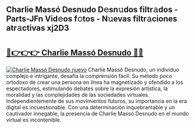 ## Charlie Massó Desnudo D𝚎sn𝚞dos filtr𝚊dos - Parts-JFn Vid𝚎os f𝚘tos - N𝚞evas filtr𝚊ciones atr𝚊ctivas xj2D3

# <h2><a href="http://mb72alk.tromn.icu/?c=Charlie+Mass%c3%b3+Desnudo">🔗👉👉👉 Charlie Massó Desnudo 🔗🔗</a></h2>

[![Charlie Massó Desnudo nuevo](https://i.imgur.com/pEAQMta.gif)](http://mb72alk.tromn.icu/?c=Charlie+Mass%c3%b3+Desnudo)
Charlie Massó Desnudo, un individuo complejo e intrigante, desafía la comprensión fácil. Su método poco ortodoxo de crear una persona en línea ha magnetizado y ofendido a los espectadores, estimulando debates sobre la expresión artística, la moralidad y las complejidades de las sociedades virtuales. Independientemente de sus movimientos futuros, su importancia en la era digital es incuestionable. Con una determinación inquebrantable y un cautivador innegable, la presencia de Charlie Massó Desnudo en el mundo virtual es incontenible.
